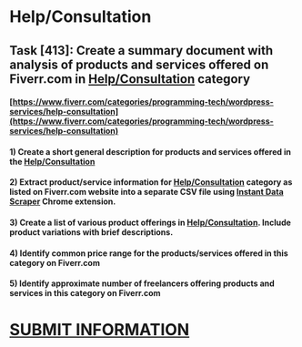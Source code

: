 # Help/Consultation
## Task [413]: Create a summary document with analysis of products and services offered on Fiverr.com in [Help/Consultation](https://www.fiverr.com/categories/programming-tech/wordpress-services/help-consultation) category
#### [https://www.fiverr.com/categories/programming-tech/wordpress-services/help-consultation](https://www.fiverr.com/categories/programming-tech/wordpress-services/help-consultation)
#### 1) Create a short general description for products and services offered in the [Help/Consultation](https://www.fiverr.com/categories/programming-tech/wordpress-services/help-consultation)
#### 2) Extract product/service information for [Help/Consultation](https://www.fiverr.com/categories/programming-tech/wordpress-services/help-consultation) category as listed on Fiverr.com website into a separate CSV file using [Instant Data Scraper](https://chrome.google.com/webstore/detail/instant-data-scraper/ofaokhiedipichpaobibbnahnkdoiiah) Chrome extension.
#### 3) Create a list of various product offerings in [Help/Consultation](https://www.fiverr.com/categories/programming-tech/wordpress-services/help-consultation). Include product variations with brief descriptions.
#### 4) Identify common price range for the products/services offered in this category on Fiverr.com
#### 5) Identify approximate number of freelancers offering products and services in this category on Fiverr.com

# [SUBMIT INFORMATION](https://forms.office.com/r/8AEKjkLxKG)
